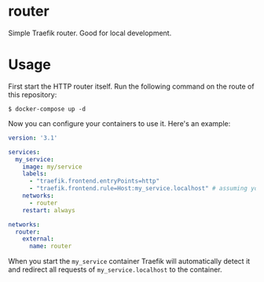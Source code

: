 # router

Simple Traefik router. Good for local development.

# Usage

First start the HTTP router itself. Run the following command on the route of this repository:

    $ docker-compose up -d

Now you can configure your containers to use it. Here's an example:

```yaml
version: '3.1'

services:
  my_service:
    image: my/service
    labels:
      - "traefik.frontend.entryPoints=http"
      - "traefik.frontend.rule=Host:my_service.localhost" # assuming you redirect *.localhost to 127.0.0.1
    networks:
      - router
    restart: always

networks:
  router:
    external:
      name: router
```

When you start the `my_service` container Traefik will automatically detect it and redirect all requests of `my_service.localhost` to the container.
